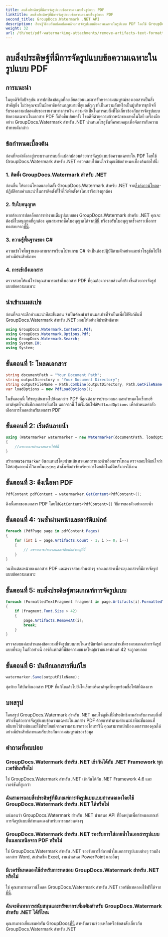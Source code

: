 ```yaml
---
title: ลบสิ่งประดิษฐ์ที่มีการจัดรูปแบบข้อความเฉพาะในรูปแบบ PDF
linktitle: ลบสิ่งประดิษฐ์ที่มีการจัดรูปแบบข้อความเฉพาะในรูปแบบ PDF
second_title: GroupDocs.Watermark .NET API
description: เรียนรู้วิธีลบสิ่งแปลกปลอมด้วยการจัดรูปแบบข้อความเฉพาะในรูปแบบ PDF โดยใช้ GroupDocs สำหรับ .NET ปฏิบัติตามคำแนะนำทีละขั้นตอนของเรา
weight: 32
url: /th/net/pdf-watermarking-attachments/remove-artifacts-text-formatting-pdf/
---
```


# ลบสิ่งประดิษฐ์ที่มีการจัดรูปแบบข้อความเฉพาะในรูปแบบ PDF

## การแนะนำ
ในยุคดิจิทัลปัจจุบัน การปกป้องข้อมูลที่ละเอียดอ่อนและการรักษาความสมบูรณ์ของเอกสารเป็นสิ่งสำคัญยิ่ง ไม่ว่าคุณจะเป็นมืออาชีพด้านกฎหมายที่ดูแลสัญญาที่เป็นความลับหรือเป็นผู้บริหารธุรกิจที่รับรองความปลอดภัยของรายงานทางการเงิน ความจำเป็นในการลบสิ่งที่ไม่เกี่ยวข้องกับการจัดรูปแบบข้อความเฉพาะในเอกสาร PDF ก็เกิดขึ้นบ่อยครั้ง โชคดีที่ด้วยความก้าวหน้าของเทคโนโลยี เครื่องมืออย่าง GroupDocs.Watermark สำหรับ .NET นำเสนอโซลูชันที่ครอบคลุมเพื่อจัดการกับความท้าทายดังกล่าว
## ข้อกำหนดเบื้องต้น
ก่อนที่จะดำดิ่งลงสู่กระบวนการลบสิ่งแปลกปลอมด้วยการจัดรูปแบบข้อความเฉพาะใน PDF โดยใช้ GroupDocs.Watermark สำหรับ .NET ตรวจสอบให้แน่ใจว่าคุณมีข้อกำหนดเบื้องต้นต่อไปนี้:
### 1. ติดตั้ง GroupDocs.Watermark สำหรับ .NET
 ก่อนอื่น ให้ดาวน์โหลดและติดตั้ง GroupDocs.Watermark สำหรับ .NET จาก[ลิ้งค์ดาวน์โหลด](https://releases.groupdocs.com/Watermark/net/)- ปฏิบัติตามคำแนะนำในการติดตั้งที่ให้ไว้เพื่อตั้งค่าไลบรารีอย่างถูกต้อง
### 2. รับใบอนุญาต
หากต้องการปลดล็อกการทำงานเต็มรูปแบบของ GroupDocs.Watermark สำหรับ .NET คุณจะต้องมีใบอนุญาตที่ถูกต้อง คุณสามารถซื้อใบอนุญาตได้จาก[ที่นี่](https://purchase.groupdocs.com/buy) หรือขอรับใบอนุญาตชั่วคราวเพื่อการทดสอบจาก[ที่นี่](https://purchase.groupdocs.com/temporary-license/).
### 3. ความรู้พื้นฐานของ C#
ความเข้าใจพื้นฐานของภาษาการเขียนโปรแกรม C# จำเป็นต้องปฏิบัติตามตัวอย่างและนำโซลูชันไปใช้อย่างมีประสิทธิภาพ
### 4. การเข้าถึงเอกสาร
ตรวจสอบให้แน่ใจว่าคุณสามารถเข้าถึงเอกสาร PDF ที่คุณต้องการลบส่วนที่สร้างขึ้นด้วยการจัดรูปแบบข้อความเฉพาะ

## นำเข้าเนมสเปซ
ก่อนที่จะเจาะลึกคำแนะนำทีละขั้นตอน จำเป็นต้องนำเข้าเนมสเปซที่จำเป็นเพื่อใช้ฟังก์ชันที่ GroupDocs.Watermark สำหรับ .NET มอบให้อย่างมีประสิทธิภาพ
```csharp
using GroupDocs.Watermark.Contents.Pdf;
using GroupDocs.Watermark.Options.Pdf;
using GroupDocs.Watermark.Search;
using System.IO;
using System;
```
## ขั้นตอนที่ 1: โหลดเอกสาร
```csharp
string documentPath = "Your Document Path";
string outputDirectory = "Your Document Directory";
string outputFileName = Path.Combine(outputDirectory, Path.GetFileName(documentPath));
var loadOptions = new PdfLoadOptions();
```
 ในขั้นตอนนี้ ให้ระบุเส้นทางไปยังเอกสาร PDF ที่คุณต้องการประมวลผล และกำหนดไดเร็กทอรีเอาต์พุตที่จะบันทึกเอกสารที่แก้ไข นอกจากนี้ ให้เริ่มต้นไฟล์`PdfLoadOptions` เพื่อกำหนดค่าตัวเลือกการโหลดสำหรับเอกสาร PDF
## ขั้นตอนที่ 2: เริ่มต้นลายน้ำ
```csharp
using (Watermarker watermarker = new Watermarker(documentPath, loadOptions))
{
    //ตรรกะการประมวลผลจะไปที่นี่
}
```
 สร้างก`Watermarker` อินสแตนซ์โดยผ่านเส้นทางเอกสารและตัวเลือกการโหลด ตรวจสอบให้แน่ใจว่าได้ห่อหุ้มลายน้ำไว้ภายใน`using` คำสั่งเพื่อกำจัดทรัพยากรโดยอัตโนมัติหลังการใช้งาน
## ขั้นตอนที่ 3: ดึงเนื้อหา PDF
```csharp
PdfContent pdfContent = watermarker.GetContent<PdfContent>();
```
 ดึงเนื้อหาของเอกสาร PDF โดยใช้`GetContent<PdfContent>()` วิธีการของตัวอย่างลายน้ำ
## ขั้นตอนที่ 4: วนซ้ำผ่านหน้าและอาร์ติแฟกต์
```csharp
foreach (PdfPage page in pdfContent.Pages)
{
    for (int i = page.Artifacts.Count - 1; i >= 0; i--)
    {
        // ตรรกะการประมวลผลอาร์ติแฟกต์จะอยู่ที่นี่
    }
}
```
วนซ้ำแต่ละหน้าของเอกสาร PDF และตรวจสอบส่วนต่างๆ ของเอกสารเพื่อระบุเอกสารที่มีการจัดรูปแบบข้อความเฉพาะ
## ขั้นตอนที่ 5: ลบสิ่งประดิษฐ์ตามเกณฑ์การจัดรูปแบบ
```csharp
foreach (FormattedTextFragment fragment in page.Artifacts[i].FormattedTextFragments)
{
    if (fragment.Font.Size > 42)
    {
        page.Artifacts.RemoveAt(i);
        break;
    }
}
```
ตรวจสอบแต่ละส่วนของข้อความที่จัดรูปแบบภายในอาร์ติแฟกต์ และลบส่วนที่ตรงตามเกณฑ์การจัดรูปแบบที่ระบุ ในตัวอย่างนี้ อาร์ติแฟกต์ที่มีข้อความขนาดใหญ่กว่าขนาดฟอนต์ 42 จะถูกลบออก
## ขั้นตอนที่ 6: บันทึกเอกสารที่แก้ไข
```csharp
watermarker.Save(outputFileName);
```
สุดท้าย ให้บันทึกเอกสาร PDF ที่แก้ไขแล้วไปยังไดเร็กทอรีเอาต์พุตที่ระบุพร้อมชื่อไฟล์ที่ต้องการ

## บทสรุป
โดยสรุป GroupDocs.Watermark สำหรับ .NET มอบโซลูชันที่มีประสิทธิภาพสำหรับการลบสิ่งที่สร้างขึ้นด้วยการจัดรูปแบบข้อความเฉพาะในเอกสาร PDF ด้วยการทำตามคำแนะนำทีละขั้นตอนที่อธิบายไว้ข้างต้นและใช้ประโยชน์จากความสามารถของไลบรารีนี้ คุณสามารถปกป้องเอกสารของคุณได้อย่างมีประสิทธิภาพและรับประกันความสมบูรณ์ของข้อมูล
## คำถามที่พบบ่อย
### GroupDocs.Watermark สำหรับ .NET เข้ากันได้กับ .NET Framework ทุกเวอร์ชันหรือไม่
ใช่ GroupDocs.Watermark สำหรับ .NET เข้ากันได้กับ .NET Framework 4.6 และเวอร์ชันที่สูงกว่า
### ฉันสามารถลบสิ่งประดิษฐ์ที่มีเกณฑ์การจัดรูปแบบแบบกำหนดเองโดยใช้ GroupDocs.Watermark สำหรับ .NET ได้หรือไม่
แน่นอนว่า GroupDocs.Watermark สำหรับ .NET นำเสนอ API ที่ยืดหยุ่นเพื่อกำหนดเกณฑ์การจัดรูปแบบที่กำหนดเองสำหรับการลบส่วนต่างๆ
### GroupDocs.Watermark สำหรับ .NET รองรับการใส่ลายน้ำในเอกสารรูปแบบอื่นนอกเหนือจาก PDF หรือไม่
ใช่ GroupDocs.Watermark สำหรับ .NET รองรับการใส่ลายน้ำในเอกสารรูปแบบต่างๆ รวมถึงเอกสาร Word, สเปรดชีต Excel, งานนำเสนอ PowerPoint และอื่นๆ
### มีเวอร์ชันทดลองใช้สำหรับการทดสอบ GroupDocs.Watermark สำหรับ .NET หรือไม่
 ใช่ คุณสามารถดาวน์โหลด GroupDocs.Watermark สำหรับ .NET เวอร์ชันทดลองใช้ฟรีได้จาก[ที่นี่](https://releases.groupdocs.com/).
### ฉันจะค้นหาการสนับสนุนและทรัพยากรเพิ่มเติมสำหรับ GroupDocs.Watermark สำหรับ .NET ได้ที่ไหน
 คุณสามารถเยี่ยมชมฟอรัม GroupDocs[ที่นี่](https://forum.groupdocs.com/c/watermark/19) สำหรับความช่วยเหลือหรือข้อสงสัยเกี่ยวกับ GroupDocs.Watermark สำหรับ .NET